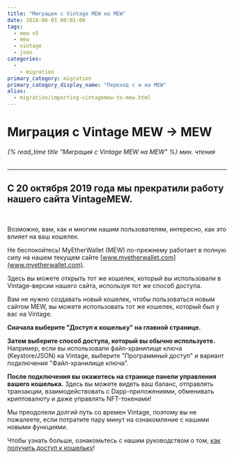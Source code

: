 ```yaml
---
title: "Миграция с Vintage MEW на MEW"
date: 2018-06-01 00:01:00
tags:
  - mew v5
  - mew
  - vintage
  - json
categories:
  - 
    - migration
primary_category: migration
primary_category_display_name: "Переход с и на MEW"
alias:
  - migration/importing-vintagemew-to-mew.html
---
```


# **Миграция с Vintage MEW -> MEW**

###### {% read_time title "Миграция с Vintage MEW на MEW" %} мин. чтения

* * *

## **С 20 октября 2019 года мы прекратили работу нашего сайта VintageMEW.**

<br>

Возможно, вам, как и многим нашим пользователям, интересно, как это влияет на ваш кошелек.

Не беспокойтесь! MyEtherWallet (MEW) по-прежнему работает в полную силу на нашем текущем сайте [www.myetherwallet.com](www.myetherwallet.com).

Здесь вы можете открыть тот же кошелек, который вы использовали в Vintage-версии нашего сайта, используя тот же способ доступа.

Вам не нужно создавать новый кошелек, чтобы пользоваться новым сайтом MEW, вы можете использовать тот же кошелек, который был у вас на Vintage.

**Сначала выберите "Доступ к кошельку" на главной странице.**

**Затем выберите способ доступа, который вы обычно используете.** Например, если вы использовали файл-хранилище ключа (Keystore/JSON) на Vintage, выберите "Программный доступ" и вариант подключения "Файл-хранилище ключа".

**После подключения вы окажетесь на странице панели управления вашего кошелька.** Здесь вы можете видеть ваш баланс, отправлять транзакции, взаимодействовать с Dapp-приложениями, обменивать криптовалюту и даже управлять NFT-токенами!

Мы преодолели долгий путь со времен Vintage, поэтому вы не пожалеете, если потратите пару минут на ознакомление с нашими новыми функциями.

Чтобы узнать больше, ознакомьтесь с нашим руководством о том, [как получить доступ к кошельку](/@@@@@@/getting-started/how-to-access-your-wallet/)!
